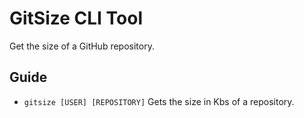 # GitSize CLI Tool
Get the size of a GitHub repository.

## Guide

 * `gitsize [USER] [REPOSITORY]` Gets the size in Kbs of a repository.

